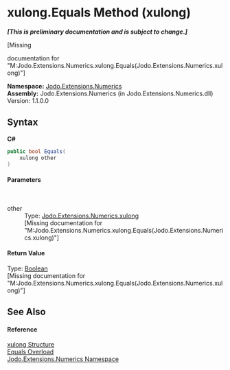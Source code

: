 # xulong.Equals Method (xulong)
 _**\[This is preliminary documentation and is subject to change.\]**_

\[Missing <summary> documentation for "M:Jodo.Extensions.Numerics.xulong.Equals(Jodo.Extensions.Numerics.xulong)"\]

**Namespace:**&nbsp;<a href="N_Jodo_Extensions_Numerics">Jodo.Extensions.Numerics</a><br />**Assembly:**&nbsp;Jodo.Extensions.Numerics (in Jodo.Extensions.Numerics.dll) Version: 1.1.0.0

## Syntax

**C#**<br />
``` C#
public bool Equals(
	xulong other
)
```


#### Parameters
&nbsp;<dl><dt>other</dt><dd>Type: <a href="T_Jodo_Extensions_Numerics_xulong">Jodo.Extensions.Numerics.xulong</a><br />\[Missing <param name="other"/> documentation for "M:Jodo.Extensions.Numerics.xulong.Equals(Jodo.Extensions.Numerics.xulong)"\]</dd></dl>

#### Return Value
Type: <a href="https://docs.microsoft.com/dotnet/api/system.boolean" target="_blank" rel="noopener noreferrer">Boolean</a><br />\[Missing <returns> documentation for "M:Jodo.Extensions.Numerics.xulong.Equals(Jodo.Extensions.Numerics.xulong)"\]

## See Also


#### Reference
<a href="T_Jodo_Extensions_Numerics_xulong">xulong Structure</a><br /><a href="Overload_Jodo_Extensions_Numerics_xulong_Equals">Equals Overload</a><br /><a href="N_Jodo_Extensions_Numerics">Jodo.Extensions.Numerics Namespace</a><br />